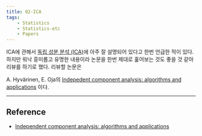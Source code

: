 ```yaml
---
title: 02-ICA
tags:
    - Statistics
    - Statistics-etc
    - Papers
---
```


ICA에 관해서 <a href="https://angeloyeo.github.io/2020/07/14/ICA.html">독립 성분 분석 (ICA)</a>에 아주 잘 설명되어 있다고 한번 언급한 적이 있다. 하지만 워낙 흥미롭고 유명한 내용이라 논문을 한번 제대로 훑어보는 것도 좋을 것 같아 리뷰를 하기로 했다. 리뷰할 논문은

A. Hyvärinen, E. Oja의 <a href="https://www.sciencedirect.com/science/article/abs/pii/S0893608000000265">Indepedent component analysis: algorithms and applications</a> 이다.

<!--more-->

---

## 


## Reference

* <a href="https://www.sciencedirect.com/science/article/pii/S0893608000000265">Independent component analysis: algorithms and applications</a>
